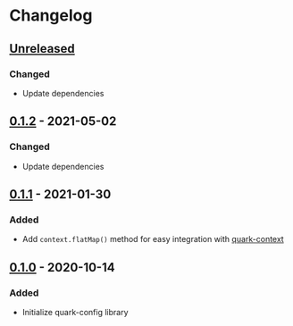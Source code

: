 # Changelog

## [Unreleased]
### Changed
- Update dependencies

## [0.1.2] - 2021-05-02
### Changed
- Update dependencies

## [0.1.1] - 2021-01-30
### Added
- Add `context.flatMap()` method for easy integration with [quark-context](https://github.com/coditory/quark-context)

## [0.1.0] - 2020-10-14
### Added
- Initialize quark-config library

[Unreleased]: https://github.com/coditory/quark-config/compare/v0.1.2...HEAD
[0.1.2]: https://github.com/coditory/quark-config/releases/tag/v0.1.2
[0.1.1]: https://github.com/coditory/quark-config/releases/tag/v0.1.1
[0.1.0]: https://github.com/coditory/quark-config/releases/tag/v0.1.0